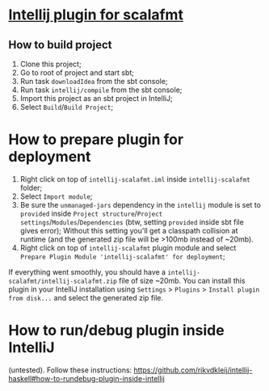# [Intellij plugin for scalafmt](https://plugins.jetbrains.com/plugin/8236)

## How to build project
1. Clone this project;
1. Go to root of project and start sbt;
1. Run task `downloadIdea` from the sbt console;
1. Run task `intellij/compile` from the sbt console;
1. Import this project as an sbt project in IntelliJ;
1. Select `Build`/`Build Project`;

# How to prepare plugin for deployment
1. Right click on top of `intellij-scalafmt.iml` inside `intellij-scalafmt` folder;
1. Select `Import module`;
1. Be sure the `unmanaged-jars` dependency in the `intellij` module is set to `provided`
   inside `Project structure`/`Project settings`/`Modules`/`Dependencies` (btw, setting `provided` inside sbt file gives error);
   Without this setting you'll get a classpath collision at runtime (and the generated zip file
   will be >100mb instead of ~20mb).
1. Right click on top of `intellij-scalafmt` plugin module and select `Prepare Plugin Module 'intellij-scalafmt' for deployment`;

If everything went smoothly, you should have a `intellij-scalafmt/intellij-scalafmt.zip` file
of size ~20mb. You can install this plugin in your IntelliJ installation using
`Settings` > `Plugins` > `Install plugin from disk...` and select the generated zip file.

# How to run/debug plugin inside IntelliJ
(untested). Follow these instructions:
https://github.com/rikvdkleij/intellij-haskell#how-to-rundebug-plugin-inside-intellij

